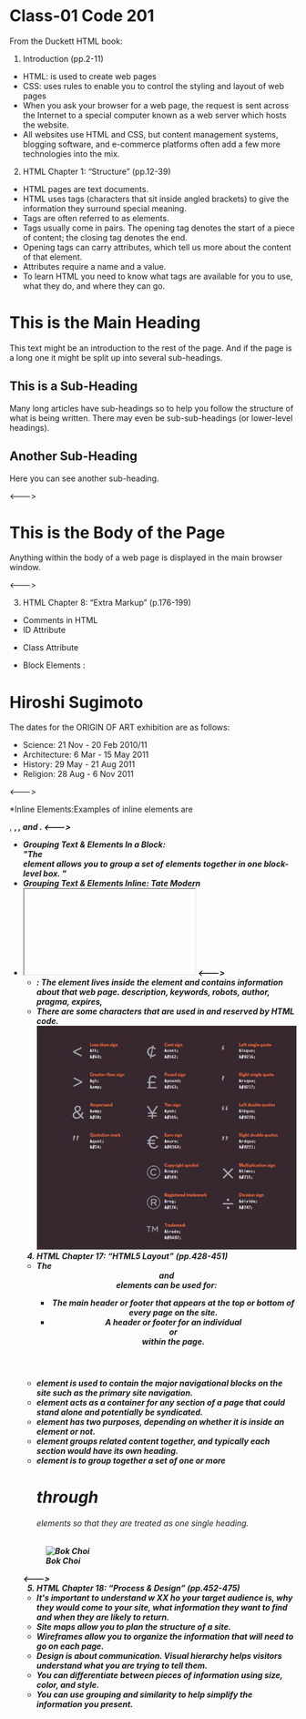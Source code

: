 # Class-01 Code 201
From the Duckett HTML book:


 1. Introduction (pp.2-11)
* HTML: is used to create web pages
* CSS: uses rules to enable you to control the styling and layout of web pages
* When you ask your browser for a web page, the request is sent across the Internet to a special computer known as a web server which hosts the website.
* All websites use HTML and CSS, but content management systems, blogging software, and e-commerce platforms often add a few more technologies into the mix.

 2. HTML Chapter 1: “Structure” (pp.12-39)
* HTML pages are text documents.
* HTML uses tags (characters that sit inside angled brackets) to give the information they surround special meaning.
* Tags are often referred to as elements.
* Tags usually come in pairs. The opening tag denotes the start of a piece of content; the closing tag denotes the end.
* Opening tags can carry attributes, which tell us more about the content of that element.
* Attributes require a name and a value.
* To learn HTML you need to know what tags are available for you to use, what they do, and where they can go.


<!-->
<!DOCTYPE html>
<html>
 <head>
  <title></title>
 </head>
<body>
<h1>This is the Main Heading</h1>
<p>This text might be an introduction to the rest of the page. And if the page is a long one it might be split up into several sub-headings.<p>
<h2>This is a Sub-Heading</h2>
<p>Many long articles have sub-headings so to help you follow the structure of what is being written. There may even be sub-sub-headings (or lower-level headings).</p>
<h2>Another Sub-Heading</h2>
<p>Here you can see another sub-heading.</p>
</body>
</html>
<--->


<!--->
<!DOCTYPE html>
<html>
<head>
<title>This is the Title of the Page</title>
</head>
<body>
<h1>This is the Body of the Page</h1>
<p>Anything within the body of a web page is displayed in the main browser window.</p>
</body>
</html>
<--->
3. HTML Chapter 8: “Extra Markup” (p.176-199) 
* Comments in HTML <!-- comment goes here -->
* ID Attribute <p id="pullquote"></p>
* Class Attribute <p class="important"> </p>
* Block Elements :
<!--->
<!DOCTYPE html >
<html>
 <head></head>
 <body>
<h1>Hiroshi Sugimoto</h1>
<p>The dates for the ORIGIN OF ART exhibition are as follows:</p>
<ul>
<li>Science: 21 Nov - 20 Feb 2010/11</li>
<li>Architecture: 6 Mar - 15 May 2011</li>
<li>History: 29 May - 21 Aug 2011</li>
<li>Religion: 28 Aug - 6 Nov 2011</li>
</ul>
 </boody>
</html>
<--->

*Inline Elements:Examples of inline elements are
<!--->
<!DOCTYPE html >
 <html>
 <body>
  <a>, <b>, <em>, and <img>.
   </body>
<--->
   
+ Grouping Text & Elements In a Block: <div id="header"> </div> "The <div> element allows you to
group a set of elements together in one block-level box. "
+ Grouping Text & Elements Inline: <span class="gallery">Tate Modern</span>
+ <iframe> : src, width, height, scrolling, frameborder, seamless

<!--->
<!DOCTYPE html>
 <html>
  <head></head>
  <body>
<iframe
width="450"
height="350"
src="http://maps.google.co.uk/maps?q=moma+new+york
&amp;output=embed">
</iframe>
</body>
</html>
<--->

+ <meta> : The <meta> element lives inside the <head> element and contains information about that web page.
 description, keywords, robots, author, pragma, expires, 
+  There are some characters that are used in and reserved by HTML code.
![Characters](/code201/characters.JPG)


 4. HTML Chapter 17: “HTML5 Layout” (pp.428-451)
+ The <header> and <footer> elements can be used for:
  - The main header or footer that appears at the top or bottom of every page on the site.
  - A header or footer for an individual <article> or <section> within the page.
+ <nav> element is used to contain the major navigational blocks on the site such as the primary site navigation.  
+ <article> element acts as a container for any section of a page that could stand alone and potentially be syndicated.
+ <aside> element has two purposes, depending on whether it is inside an <article> element or not.
+ <section> element groups related content together, and typically each section would have its own heading.
+ <hgroup> element is to group together a set of one or more <h1> through <h6> elements so that they are treated as one single heading.

<!--->
 <!DOCTYPE html>
 <html>
  <head>
   <title></title>
 </head>
  <body>
   <main>
 <figure>
<img src="images/bok-choi.jpg" alt="Bok Choi" />
<figcaption>Bok Choi</figcaption>
</figure>
   </main>
  </body>
</html>
<--->
 5. HTML Chapter 18: “Process & Design” (pp.452-475)
+ It's important to understand w XX ho your target audience is, why they would come to your site, what information they want to find and when they are likely to return.
+  Site maps allow you to plan the structure of a site.
+ Wireframes allow you to organize the information that will need to go on each page.
+ Design is about communication. Visual hierarchy helps visitors understand what you are trying to tell them.
+ You can differentiate between pieces of information using size, color, and style.
* You can use grouping and similarity to help simplify the information you present.

